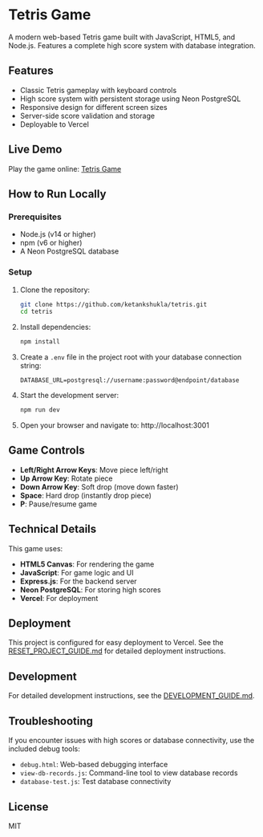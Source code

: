 # Tetris Game

A modern web-based Tetris game built with JavaScript, HTML5, and Node.js. Features a complete high score system with database integration.

## Features

- Classic Tetris gameplay with keyboard controls
- High score system with persistent storage using Neon PostgreSQL
- Responsive design for different screen sizes
- Server-side score validation and storage
- Deployable to Vercel

## Live Demo

Play the game online: [Tetris Game](https://tetris.ketanshukla.com)

## How to Run Locally

### Prerequisites

- Node.js (v14 or higher)
- npm (v6 or higher)
- A Neon PostgreSQL database

### Setup

1. Clone the repository:
   ```bash
   git clone https://github.com/ketankshukla/tetris.git
   cd tetris
   ```

2. Install dependencies:
   ```bash
   npm install
   ```

3. Create a `.env` file in the project root with your database connection string:
   ```
   DATABASE_URL=postgresql://username:password@endpoint/database
   ```

4. Start the development server:
   ```bash
   npm run dev
   ```

5. Open your browser and navigate to: http://localhost:3001

## Game Controls

- **Left/Right Arrow Keys**: Move piece left/right
- **Up Arrow Key**: Rotate piece
- **Down Arrow Key**: Soft drop (move down faster)
- **Space**: Hard drop (instantly drop piece)
- **P**: Pause/resume game

## Technical Details

This game uses:
- **HTML5 Canvas**: For rendering the game
- **JavaScript**: For game logic and UI
- **Express.js**: For the backend server
- **Neon PostgreSQL**: For storing high scores
- **Vercel**: For deployment

## Deployment

This project is configured for easy deployment to Vercel. See the [RESET_PROJECT_GUIDE.md](./RESET_PROJECT_GUIDE.md) for detailed deployment instructions.

## Development

For detailed development instructions, see the [DEVELOPMENT_GUIDE.md](./DEVELOPMENT_GUIDE.md).

## Troubleshooting

If you encounter issues with high scores or database connectivity, use the included debug tools:
- `debug.html`: Web-based debugging interface
- `view-db-records.js`: Command-line tool to view database records
- `database-test.js`: Test database connectivity

## License

MIT